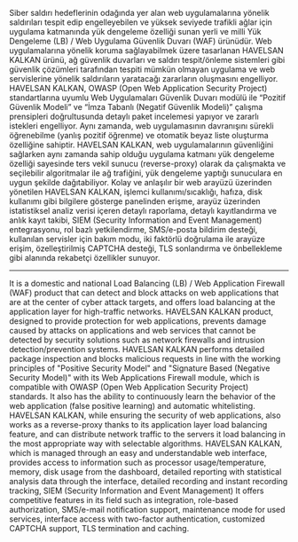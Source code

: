 Siber saldırı hedeflerinin odağında yer alan web uygulamalarına yönelik saldırıları tespit edip engelleyebilen ve yüksek seviyede trafikli ağlar için uygulama katmanında yük dengeleme özelliği sunan yerli ve milli Yük Dengeleme (LB) / Web Uygulama Güvenlik Duvarı (WAF) ürünüdür. Web uygulamalarına yönelik koruma sağlayabilmek üzere tasarlanan HAVELSAN KALKAN ürünü, ağ güvenlik duvarları ve saldırı tespit/önleme sistemleri gibi güvenlik çözümleri tarafından tespiti mümkün olmayan uygulama ve web servislerine yönelik saldırıların yaratacağı zararların oluşmasını engelliyor. HAVELSAN KALKAN, OWASP (Open Web Application Security Project) standartlarına uyumlu Web Uygulamaları Güvenlik Duvarı modülü ile “Pozitif Güvenlik Modeli” ve “İmza Tabanlı (Negatif Güvenlik Modeli)” çalışma prensipleri doğrultusunda detaylı paket incelemesi yapıyor ve zararlı istekleri engelliyor. Aynı zamanda, web uygulamasının davranışını sürekli öğrenebilme (yanlış pozitif öğrenme) ve otomatik beyaz liste oluşturma özelliğine sahiptir. HAVELSAN KALKAN, web uygulamalarının güvenliğini sağlarken aynı zamanda sahip olduğu uygulama katmanı yük dengeleme özelliği sayesinde ters vekil sunucu (reverse-proxy) olarak da çalışmakta ve seçilebilir algoritmalar ile ağ trafiğini, yük dengeleme yaptığı sunuculara en uygun şekilde dağıtabiliyor. Kolay ve anlaşılır bir web arayüzü üzerinden yönetilen HAVELSAN KALKAN, işlemci kullanımı/sıcaklığı, hafıza, disk kullanımı gibi bilgilere gösterge panelinden erişme, arayüz üzerinden istatistiksel analiz verisi içeren detaylı raporlama, detaylı kayıtlandırma ve anlık kayıt takibi, SIEM (Security Information and Event Management) entegrasyonu, rol bazlı yetkilendirme, SMS/e-posta bildirim desteği, kullanılan servisler için bakım modu, iki faktörlü doğrulama ile arayüze erişim, özelleştirilmiş CAPTCHA desteği, TLS sonlandırma ve önbellekleme gibi alanında rekabetçi özellikler sunuyor. 

--------------------------------------------------------

It is a domestic and national Load Balancing (LB) / Web Application Firewall (WAF) product that can detect and block attacks on web applications that are at the center of cyber attack targets, and offers load balancing at the application layer for high-traffic networks. HAVELSAN KALKAN product, designed to provide protection for web applications, prevents damage caused by attacks on applications and web services that cannot be detected by security solutions such as network firewalls and intrusion detection/prevention systems. HAVELSAN KALKAN performs detailed package inspection and blocks malicious requests in line with the working principles of "Positive Security Model" and "Signature Based (Negative Security Model)" with its Web Applications Firewall module, which is compatible with OWASP (Open Web Application Security Project) standards. It also has the ability to continuously learn the behavior of the web application (false positive learning) and automatic whitelisting. HAVELSAN KALKAN, while ensuring the security of web applications, also works as a reverse-proxy thanks to its application layer load balancing feature, and can distribute network traffic to the servers it load balancing in the most appropriate way with selectable algorithms. HAVELSAN KALKAN, which is managed through an easy and understandable web interface, provides access to information such as processor usage/temperature, memory, disk usage from the dashboard, detailed reporting with statistical analysis data through the interface, detailed recording and instant recording tracking, SIEM (Security Information and Event Management) It offers competitive features in its field such as integration, role-based authorization, SMS/e-mail notification support, maintenance mode for used services, interface access with two-factor authentication, customized CAPTCHA support, TLS termination and caching.